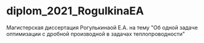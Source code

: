 # diplom_2021_RogulkinaEA
Магистерская диссертация Рогулькинаой Е.А. на тему "Об одной задаче оптимизации с дробной производной в задачах теплопроводности"
